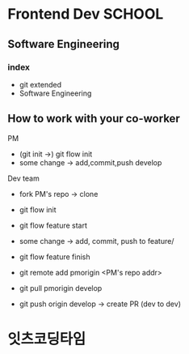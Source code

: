 # Frontend Dev SCHOOL
## Software Engineering

### index
- git extended
- Software Engineering

## How to work with your co-worker

PM
- (git init ->) git flow init
- some change -> add,commit,push develop

Dev team
- fork PM's repo -> clone
- git flow init

- git flow feature start <feat-name>
- some change -> add, commit, push to feature/<feat-name>
- git flow feature finish <feat-name>

-  git remote add pmorigin <PM's repo addr>
-  git pull pmorigin develop

- git push origin develop -> create PR (dev to dev)


# 잇츠코딩타임
